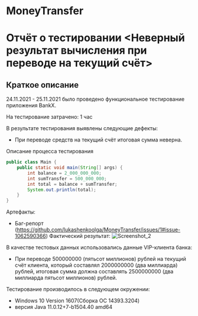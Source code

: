 # MoneyTransfer
# Отчёт о тестировании <Неверный результат вычисления при переводе на текущий счёт>
## Краткое описание
24.11.2021 - 25.11.2021 было проведено функциональное тестирование приложения BankX.

На тестирование затрачено: 1 час

В результате тестирования выявлены следующие дефекты:

* При переводе средств на текущий счёт итоговая сумма неверна.

Описание процесса тестирования
```java
public class Main {
    public static void main(String[] args) {
        int balance = 2_000_000_000;
        int sumTransfer = 500_000_000;
        int total = balance + sumTransfer;
        System.out.println(total);
    }
}
```
Артефакты: 
* Баг-репорт (https://github.com/lukashenkoolga/MoneyTransfer/issues/1#issue-1062590366)
Фактический результат:
![Screenshot_2](https://user-images.githubusercontent.com/92767338/143269777-326086d0-7a6c-482b-b910-3c5e6f6fce67.png)


В качестве тестовых данных использовались данные VIP-клиента банка:

* При переводе 500000000 (пятьсот миллионов) рублей на текущий счёт клиента, который составлял 2000000000 (два миллиарда) рублей, итоговая сумма должна составлять 2500000000 (два миллиарда пятьсот миллионов) рублей.

Тестирование производилось в следующем окружении:

* Windows 10 Version 1607(Сборка ОС 14393.3204)
* версия Java 11.0.12+7-b1504.40 amd64
